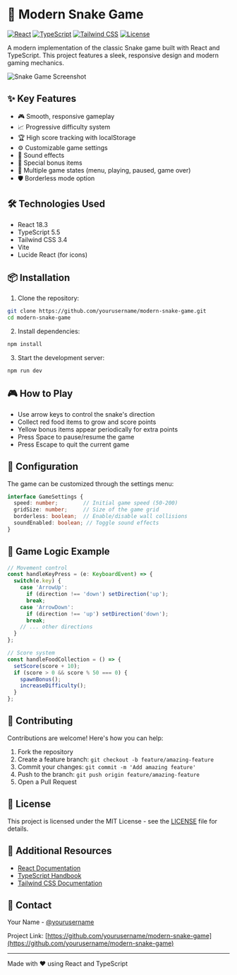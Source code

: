 # 🐍 Modern Snake Game

[![React](https://img.shields.io/badge/React-18.3-blue.svg)](https://reactjs.org/)
[![TypeScript](https://img.shields.io/badge/TypeScript-5.5-blue.svg)](https://www.typescriptlang.org/)
[![Tailwind CSS](https://img.shields.io/badge/Tailwind_CSS-3.4-blue.svg)](https://tailwindcss.com/)
[![License](https://img.shields.io/badge/license-MIT-green.svg)](LICENSE)

A modern implementation of the classic Snake game built with React and TypeScript. This project features a sleek, responsive design and modern gaming mechanics.

![Snake Game Screenshot](https://images.unsplash.com/photo-1615416141891-30b5ad2fc1c8?q=80&w=1920&auto=format&fit=crop)

## ✨ Key Features

- 🎮 Smooth, responsive gameplay
- 📈 Progressive difficulty system
- 🏆 High score tracking with localStorage
- ⚙️ Customizable game settings
- 🎵 Sound effects
- 🎯 Special bonus items
- 🔄 Multiple game states (menu, playing, paused, game over)
- 🛡️ Borderless mode option

## 🛠️ Technologies Used

- React 18.3
- TypeScript 5.5
- Tailwind CSS 3.4
- Vite
- Lucide React (for icons)

## 📦 Installation

1. Clone the repository:
```bash
git clone https://github.com/yourusername/modern-snake-game.git
cd modern-snake-game
```

2. Install dependencies:
```bash
npm install
```

3. Start the development server:
```bash
npm run dev
```

## 🎮 How to Play

- Use arrow keys to control the snake's direction
- Collect red food items to grow and score points
- Yellow bonus items appear periodically for extra points
- Press Space to pause/resume the game
- Press Escape to quit the current game

## 🔧 Configuration

The game can be customized through the settings menu:

```typescript
interface GameSettings {
  speed: number;        // Initial game speed (50-200)
  gridSize: number;     // Size of the game grid
  borderless: boolean;  // Enable/disable wall collisions
  soundEnabled: boolean; // Toggle sound effects
}
```

## 🎯 Game Logic Example

```typescript
// Movement control
const handleKeyPress = (e: KeyboardEvent) => {
  switch(e.key) {
    case 'ArrowUp':
      if (direction !== 'down') setDirection('up');
      break;
    case 'ArrowDown':
      if (direction !== 'up') setDirection('down');
      break;
    // ... other directions
  }
};

// Score system
const handleFoodCollection = () => {
  setScore(score + 10);
  if (score > 0 && score % 50 === 0) {
    spawnBonus();
    increaseDifficulty();
  }
};
```

## 🤝 Contributing

Contributions are welcome! Here's how you can help:

1. Fork the repository
2. Create a feature branch: `git checkout -b feature/amazing-feature`
3. Commit your changes: `git commit -m 'Add amazing feature'`
4. Push to the branch: `git push origin feature/amazing-feature`
5. Open a Pull Request

## 📄 License

This project is licensed under the MIT License - see the [LICENSE](LICENSE) file for details.

## 🔗 Additional Resources

- [React Documentation](https://reactjs.org/docs)
- [TypeScript Handbook](https://www.typescriptlang.org/docs)
- [Tailwind CSS Documentation](https://tailwindcss.com/docs)

## 📧 Contact

Your Name - [@yourusername](https://twitter.com/yourusername)

Project Link: [https://github.com/yourusername/modern-snake-game](https://github.com/yourusername/modern-snake-game)

---

Made with ❤️ using React and TypeScript